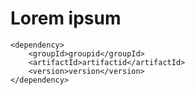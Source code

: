 # Lorem ipsum

```
<dependency>
    <groupId>groupid</groupId>
    <artifactId>artifactid</artifactId>
    <version>version</version>
</dependency>
```
